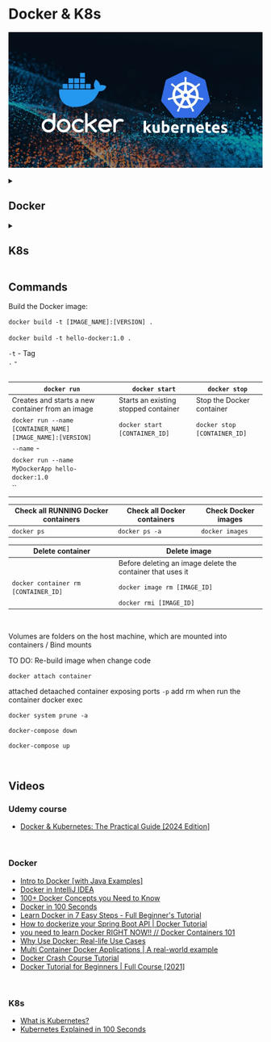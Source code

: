 # Docker & K8s 

![docker-and-k8s-logo](docker-and-k8s.jpeg)

<details>
<summary><h2>Docker</h2></summary>

</details>

<details>
<summary><h2>K8s</h2></summary>

</details>

## Commands
Build the Docker image:
```
docker build -t [IMAGE_NAME]:[VERSION] .

docker build -t hello-docker:1.0 .
```
`-t` - Tag <br>
`.` - <br>
<br>

| `docker run`                                                | `docker start`                       | `docker stop`                |
|-------------------------------------------------------------|--------------------------------------|------------------------------|
| Creates and starts a new container from an image            | Starts an existing stopped container | Stop the Docker container    |
| `docker run --name [CONTAINER_NAME] [IMAGE_NAME]:[VERSION]` | `docker start [CONTAINER_ID]`        | `docker stop [CONTAINER_ID]` |
| `--name` -                                                  |                                      |                              |
| `docker run --name MyDockerApp hello-docker:1.0`            |                                      |                              |
| ``                                                          |                                      |                              |
|                                                             |                                      |                              |

| Check all RUNNING Docker containers  | Check all Docker containers  | Check Docker images |
|--------------------------------------|------------------------------|---------------------|
| `docker ps`                          | `docker ps -a`               | `docker images`     |

| Delete container                     | Delete image                                               |
|--------------------------------------|------------------------------------------------------------|
|                                      | Before deleting an image delete the container that uses it |
| `docker container rm [CONTAINER_ID]` | `docker image rm [IMAGE_ID]`                               |
|                                      | `docker rmi [IMAGE_ID]`                                    |

<br>

Volumes are folders on the host machine, which are mounted into containers / Bind mounts

TO DO: Re-build image when change code
```
docker attach container
```
attached detaached container
exposing ports `-p`
add rm when run the container
docker exec
```
docker system prune -a
```
```
docker-compose down
```
```
docker-compose up
```
<br>

## Videos

### Udemy course
- [Docker & Kubernetes: The Practical Guide [2024 Edition]](https://www.udemy.com/course/docker-kubernetes-the-practical-guide/?couponCode=LETSLEARNNOWPP)
<br>

### Docker
- [Intro to Docker [with Java Examples]](https://www.youtube.com/watch?v=FzwIs2jMESM)
- [Docker in IntelliJ IDEA](https://www.youtube.com/watch?v=FzwIs2jMESM)
- [100+ Docker Concepts you Need to Know](https://www.youtube.com/watch?v=rIrNIzy6U_g)
- [Docker in 100 Seconds](https://www.youtube.com/watch?v=Gjnup-PuquQ)
- [Learn Docker in 7 Easy Steps - Full Beginner's Tutorial](https://www.youtube.com/watch?v=gAkwW2tuIqE)
- [How to dockerize your Spring Boot API | Docker Tutorial](https://www.youtube.com/watch?v=3SNKdr3f9Io)
- [you need to learn Docker RIGHT NOW!! // Docker Containers 101](https://www.youtube.com/watch?v=eGz9DS-aIeY)
- [Why Use Docker: Real-life Use Cases](https://www.youtube.com/watch?v=rcYswUg0J5k)
- [Multi Container Docker Applications | A real-world example](https://www.youtube.com/watch?v=bX_tFv0YCqg)
- [Docker Crash Course Tutorial](https://www.youtube.com/playlist?list=PL4cUxeGkcC9hxjeEtdHFNYMtCpjNBm3h7)
- [Docker Tutorial for Beginners | Full Course [2021]](https://www.youtube.com/watch?v=p28piYY_wv8&t=3763s)
<br>

### K8s
- [What is Kubernetes?](https://www.youtube.com/watch?v=IMOZCDhH7do&list=PLN_xGGp_EzELV3J2Bp-kNkmI2Vor338NI&index=9)
- [Kubernetes Explained in 100 Seconds](https://www.youtube.com/watch?v=PziYflu8cB8)